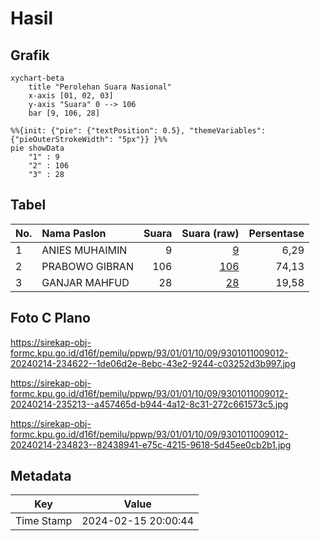 # Hasil

## Grafik

```mermaid
xychart-beta
    title "Perolehan Suara Nasional"
    x-axis [01, 02, 03]
    y-axis "Suara" 0 --> 106
    bar [9, 106, 28]
```

```mermaid
%%{init: {"pie": {"textPosition": 0.5}, "themeVariables": {"pieOuterStrokeWidth": "5px"}} }%%
pie showData
    "1" : 9
    "2" : 106
    "3" : 28
```

## Tabel

| No. | Nama Paslon    | Suara | Suara (raw) | Persentase |
|:--- |:-------------- | -----:| -----------:| ----------:|
| 1   | ANIES MUHAIMIN | 9     | [9][p-1]    | 6,29       |
| 2   | PRABOWO GIBRAN | 106   | [106][p-2]  | 74,13      |
| 3   | GANJAR MAHFUD  | 28    | [28][p-3]   | 19,58      |


[p-1]: https://github.com/gigit-pemilu/pemilu-2024/blob/main/pilpres/hitung-suara/sub/93-papua-selatan/sub/01-merauke/sub/01-merauke/sub/1009-bambu-pemali/sub/012-tps/sub/paslon-1.txt
[p-2]: https://github.com/gigit-pemilu/pemilu-2024/blob/main/pilpres/hitung-suara/sub/93-papua-selatan/sub/01-merauke/sub/01-merauke/sub/1009-bambu-pemali/sub/012-tps/sub/paslon-2.txt
[p-3]: https://github.com/gigit-pemilu/pemilu-2024/blob/main/pilpres/hitung-suara/sub/93-papua-selatan/sub/01-merauke/sub/01-merauke/sub/1009-bambu-pemali/sub/012-tps/sub/paslon-3.txt

## Foto C Plano

https://sirekap-obj-formc.kpu.go.id/d16f/pemilu/ppwp/93/01/01/10/09/9301011009012-20240214-234622--1de06d2e-8ebc-43e2-9244-c03252d3b997.jpg

https://sirekap-obj-formc.kpu.go.id/d16f/pemilu/ppwp/93/01/01/10/09/9301011009012-20240214-235213--a457465d-b944-4a12-8c31-272c661573c5.jpg

https://sirekap-obj-formc.kpu.go.id/d16f/pemilu/ppwp/93/01/01/10/09/9301011009012-20240214-234823--82438941-e75c-4215-9618-5d45ee0cb2b1.jpg


## Metadata

| Key        | Value               |
| ---------- | ------------------- |
| Time Stamp | 2024-02-15 20:00:44 |



